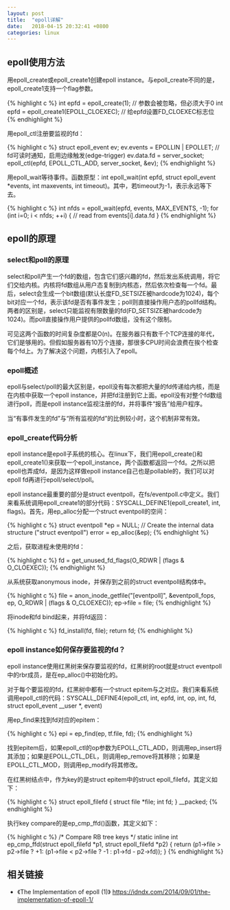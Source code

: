```yaml
---
layout: post
title:  "epoll详解"
date:   2018-04-15 20:32:41 +0800
categories: linux
---
```

## epoll使用方法
用epoll_create或epoll_create1创建epoll instance。与epoll_create不同的是，epoll_create1支持一个flag参数。

{% highlight c %}
    int epfd = epoll_create(1);                 // 参数会被忽略，但必须大于0
    int epfd = epoll_create1(EPOLL_CLOEXEC);    // 给epfd设置FD_CLOEXEC标志位
{% endhighlight %}

用epoll_ctl注册要监视的fd：

{% highlight c %}
    struct epoll_event ev;
    ev.events = EPOLLIN | EPOLLET;      // fd可读时通知，启用边缘触发(edge-trigger)
    ev.data.fd = server_socket;
    epoll_ctl(epfd, EPOLL_CTL_ADD, server_socket, &ev);
{% endhighlight %}

用epoll_wait等待事件。函数原型：int epoll_wait(int epfd, struct epoll_event *events, int maxevents, int timeout)。其中，若timeout为-1，表示永远等下去。

{% highlight c %}
    int nfds = epoll_wait(epfd, events, MAX_EVENTS, -1);
    for (int i=0; i < nfds; ++i) {
        // read from events[i].data.fd
    }
{% endhighlight %}

## epoll的原理
### select和poll的原理
select和poll产生一个fd的数组，包含它们感兴趣的fd，然后发出系统调用，将它们交给内核。内核将fd数组从用户态复制到内核态，然后依次检查每一个fd。最后，select会生成一个bit数组(默认长度FD_SETSIZE被hardcode为1024)，每个bit对应一个fd，表示该fd是否有事件发生；poll则直接操作用户态的pollfd结构。两者的区别是，select只能监视有限数量的fd(FD_SETSIZE被hardcode为1024)。而poll直接操作用户提供的pollfd数组，没有这个限制。

可见这两个函数的时间复杂度都是O(n)。在服务器只有数千个TCP连接的年代，它们是够用的。但假如服务器有10万个连接，那很多CPU时间会浪费在挨个检查每个fd上。为了解决这个问题，内核引入了epoll。

### epoll概述
epoll与select/poll的最大区别是，epoll没有每次都把大量的fd传递给内核，而是在内核中获取一个epoll instance，并把fd注册到它上面。epoll没有对整个fd数组进行poll，而是epoll instance监视注册的fd，并将事件“报告”给用户程序。

当“有事件发生的fd”与“所有监视的fd”的比例较小时，这个机制非常有效。

### epoll_create代码分析
epoll instance是epoll子系统的核心。在linux下，我们用epoll_create()和epoll_create1()来获取一个epoll_instance，两个函数都返回一个fd。之所以把epoll也弄成fd，是因为这样做epoll instance自己也是pollable的，我们可以对epoll fd再进行epoll/select/poll。

epoll instance最重要的部分是struct eventpoll，在fs/eventpoll.c中定义。我们来看系统调用epoll_create1的部分代码：SYSCALL_DEFINE1(epoll_create1, int, flags)。首先，用ep_alloc分配一个struct eventpoll的空间：

{% highlight c %}
    struct eventpoll *ep = NULL;
    // Create the internal data structure ("struct eventpoll")
    error = ep_alloc(&ep);
{% endhighlight %}

之后，获取进程未使用的fd：

{% highlight c %}
    fd = get_unused_fd_flags(O_RDWR | (flags & O_CLOEXEC));
{% endhighlight %}

从系统获取anonymous inode，并保存到之前的struct eventpoll结构体中。

{% highlight c %}
    file = anon_inode_getfile("[eventpoll]", &eventpoll_fops, ep,
                              O_RDWR | (flags & O_CLOEXEC));
    ep->file = file;
{% endhighlight %}

将inode和fd bind起来，并将fd返回：

{% highlight c %}
    fd_install(fd, file);
    return fd;
{% endhighlight %}

### epoll instance如何保存要监视的fd？
epoll instance使用红黑树来保存要监视的fd，红黑树的root就是struct eventpoll中的rbr成员，是在ep_alloc()中初始化的。

对于每个要监视的fd，红黑树中都有一个struct epitem与之对应。我们来看系统调用epoll_ctl的代码：SYSCALL_DEFINE4(epoll_ctl, int, epfd, int, op, int, fd, struct epoll_event __user *, event)

用ep_find来找到fd对应的epitem：

{% highlight c %}
    epi = ep_find(ep, tf.file, fd);
{% endhighlight %}

找到epitem后，如果epoll_ctl的op参数为EPOLL_CTL_ADD，则调用ep_insert将其添加；如果是EPOLL_CTL_DEL，则调用ep_remove将其移除；如果是EPOLL_CTL_MOD，则调用ep_modify将其修改。

在红黑树结点中，作为key的是struct epitem中的struct epoll_filefd，其定义如下：

{% highlight c %}
struct epoll_filefd {
    struct file *file;
    int fd;
} __packed;
{% endhighlight %}

执行key compare的是ep_cmp_ffd()函数，其定义如下：

{% highlight c %}
/* Compare RB tree keys */
static inline int ep_cmp_ffd(struct epoll_filefd *p1, 
                             struct epoll_filefd *p2) 
{
    return (p1->file > p2->file ? +1:
            (p1->file < p2->file ? -1 : p1->fd - p2->fd));
}
{% endhighlight %}

## 相关链接
* 《The Implementation of epoll (1)》 https://idndx.com/2014/09/01/the-implementation-of-epoll-1/
